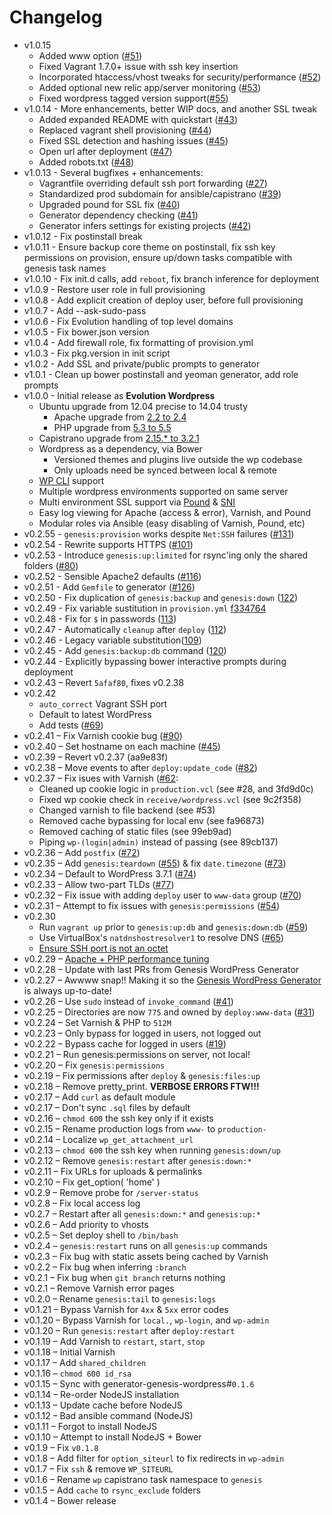 # Changelog

- v1.0.15
    - Added www option ([#51](https://github.com/evolution/wordpress/pull/51))
    - Fixed Vagrant 1.7.0+ issue with ssh key insertion
    - Incorporated htaccess/vhost tweaks for security/performance ([#52](https://github.com/evolution/wordpress/pull/52))
    - Added optional new relic app/server monitoring ([#53](https://github.com/evolution/wordpress/pull/53))
    - Fixed wordpress tagged version support([#55](https://github.com/evolution/wordpress/pull/55))
- v1.0.14 - More enhancements, better WIP docs, and another SSL tweak
    - Added expanded README with quickstart ([#43](https://github.com/evolution/wordpress/pull/43))
    - Replaced vagrant shell provisioning ([#44](https://github.com/evolution/wordpress/pull/44))
    - Fixed SSL detection and hashing issues ([#45](https://github.com/evolution/wordpress/pull/45))
    - Open url after deployment ([#47](https://github.com/evolution/wordpress/pull/47))
    - Added robots.txt ([#48](https://github.com/evolution/wordpress/pull/48))
- v1.0.13 - Several bugfixes + enhancements:
    - Vagrantfile overriding default ssh port forwarding ([#27](https://github.com/evolution/wordpress/pull/27))
    - Standardized prod subdomain for ansible/capistrano ([#39](https://github.com/evolution/wordpress/pull/39))
    - Upgraded pound for SSL fix ([#40](https://github.com/evolution/wordpress/pull/40))
    - Generator dependency checking ([#41](https://github.com/evolution/wordpress/pull/41))
    - Generator infers settings for existing projects ([#42](https://github.com/evolution/wordpress/pull/42))
- v1.0.12 - Fix postinstall break
- v1.0.11 - Ensure backup core theme on postinstall, fix ssh key permissions on provision, ensure up/down tasks compatible with genesis task names
- v1.0.10 - Fix init.d calls, add `reboot`, fix branch inference for deployment
- v1.0.9 - Restore user role in full provisioning
- v1.0.8 - Add explicit creation of deploy user, before full provisioning
- v1.0.7 - Add --ask-sudo-pass
- v1.0.6 - Fix Evolution handling of top level domains
- v1.0.5 - Fix bower.json version
- v1.0.4 - Add firewall role, fix formatting of provision.yml
- v1.0.3 - Fix pkg.version in init script
- v1.0.2 - Add SSL and private/public prompts to generator
- v1.0.1 - Clean up bower postinstall and yeoman generator, add role prompts
- v1.0.0 - Initial release as **Evolution Wordpress**
    - Ubuntu upgrade from 12.04 precise to 14.04 trusty
        - Apache upgrade from [2.2 to 2.4](http://httpd.apache.org/docs/2.4/upgrading.html)
        - PHP upgrade from [5.3 to 5.5](http://php.net/manual/en/migration55.php)
    - Capistrano upgrade from [2.15.* to 3.2.1](http://capistranorb.com/documentation/upgrading/)
    - Wordpress as a dependency, via Bower
        - Versioned themes and plugins live outside the wp codebase
        - Only uploads need be synced between local & remote
    - [WP CLI](http://wp-cli.org/) support
    - Multiple wordpress environments supported on same server
    - Multi environment SSL support via [Pound](http://www.apsis.ch/pound) & [SNI](http://en.wikipedia.org/wiki/Server_Name_Indication)
    - Easy log viewing for Apache (access & error), Varnish, and Pound
    - Modular roles via Ansible (easy disabling of Varnish, Pound, etc)
- v0.2.55 - `genesis:provision` works despite `Net:SSH` failures ([#131](https://github.com/genesis/wordpress/pull/131))
- v0.2.54 - Rewrite supports HTTPS ([#101](https://github.com/genesis/wordpress/issues/101))
- v0.2.53 - Introduce `genesis:up:limited` for rsync'ing only the shared folders ([#80](https://github.com/genesis/wordpress/pull/80))
- v0.2.52 - Sensible Apache2 defaults ([#116](https://github.com/genesis/wordpress/pull/116))
- v0.2.51 - Add `Gemfile` to generator ([#126](https://github.com/genesis/wordpress/pull/126))
- v0.2.50 - Fix duplication of `genesis:backup` and `genesis:down` ([122](https://github.com/genesis/wordpress/pull/122))
- v0.2.49 - Fix variable sustitution in `provision.yml` [f334764](https://github.com/genesis/wordpress/commit/f334764ad5e36ef847fe6752fb43cc553b74fde4)
- v0.2.48 - Fix for `$` in passwords ([113](https://github.com/genesis/wordpress/pull/113))
- v0.2.47 - Automatically `cleanup` after `deploy` ([112](https://github.com/genesis/wordpress/pull/112))
- v0.2.46 - Legacy variable substitution([109](https://github.com/genesis/wordpress/pull/109))
- v0.2.45 - Add `genesis:backup:db` command ([120](https://github.com/genesis/wordpress/pull/120))
- v0.2.44 - Explicitly bypassing bower interactive prompts during deployment
- v0.2.43 – Revert `5afaf80`, fixes v0.2.38
- v0.2.42
    - `auto_correct` Vagrant SSH port
    - Default to latest WordPress
    - Add tests ([#69](https://github.com/genesis/wordpress/pull/96))
- v0.2.41 – Fix Varnish cookie bug ([#90](https://github.com/genesis/wordpress/pull/90))
- v0.2.40 – Set hostname on each machine ([#45](https://github.com/genesis/wordpress/pull/45))
- v0.2.39 – Revert v0.2.37 (aa9e83f)
- v0.2.38 – Move events to after `deploy:update_code` ([#82](https://github.com/genesis/wordpress/pull/82))
- v0.2.37 – Fix isues with Varnish ([#62](https://github.com/genesis/wordpress/pull/62):
    - Cleaned up cookie logic in `production.vcl` (see #28, and 3fd9d0c)
    - Fixed wp cookie check in `receive/wordpress.vcl` (see 9c2f358)
    - Changed varnish to file backend (see #53)
    - Removed cache bypassing for local env (see fa96873)
    - Removed caching of static files (see 99eb9ad)
    - Piping `wp-(login|admin)` instead of passing (see 89cb137)
- v0.2.36 – Add `postfix` ([#72](https://github.com/genesis/wordpress/pull/72))
- v0.2.35 – Add `genesis:teardown` ([#55](https://github.com/genesis/wordpress/pull/55)) & fix `date.timezone` ([#73](https://github.com/genesis/wordpress/pull/73))
- v0.2.34 – Default to WordPress 3.7.1 ([#74](https://github.com/genesis/wordpress/pull/74))
- v0.2.33 – Allow two-part TLDs ([#77](https://github.com/genesis/wordpress/issues/77https://github.com/genesis/wordpress/issues/77))
- v0.2.32 – Fix issue with adding `deploy` user to `www-data` group ([#70](https://github.com/genesis/wordpress/pull/70))
- v0.2.31 – Attempt to fix issues with `genesis:permissions` ([#54](https://github.com/genesis/wordpress/pull/54))
- v0.2.30
    - Run `vagrant up` prior to `genesis:up:db` and `genesis:down:db` ([#59](https://github.com/genesis/wordpress/pull/59))
    - Use VirtualBox's `natdnshostresolver1` to resolve DNS ([#65](https://github.com/genesis/wordpress/pull/65/files))
    - [Ensure SSH port is not an octet](https://github.com/genesis/wordpress/pull/66)
- v0.2.29 – [Apache + PHP performance tuning](https://github.com/genesis/wordpress/pull/64)
- v0.2.28 – Update with last PRs from Genesis WordPress Generator
- v0.2.27 – Awwww snap!! Making it so the [Genesis WordPress Generator](https://github.com/genesis/generator-wordpress) is always up-to-date!
- v0.2.26 – Use `sudo` instead of `invoke_command` ([#41](https://github.com/genesis/wordpress/issues/41))
- v0.2.25 – Directories are now `775` and owned by `deploy:www-data` ([#31](https://github.com/genesis/wordpress/issues/31))
- v0.2.24 – Set Varnish & PHP to `512M`
- v0.2.23 – Only bypass for logged in users, not logged out
- v0.2.22 – Bypass cache for logged in users ([#19](https://github.com/genesis/wordpress/pull/19))
- v0.2.21 – Run genesis:permissions on server, not local!
- v0.2.20 – Fix `genesis:permissions`
- v0.2.19 – Fix permissions after `deploy` & `genesis:files:up`
- v0.2.18 – Remove pretty_print.  **VERBOSE ERRORS FTW!!!**
- v0.2.17 – Add `curl` as default module
- v0.2.17 – Don't sync `.sql` files by default
- v0.2.16 – `chmod 600` the ssh key only if it exists
- v0.2.15 – Rename production logs from `www-` to `production-`
- v0.2.14 – Localize `wp_get_attachment_url`
- v0.2.13 – `chmod 600` the ssh key when running `genesis:down/up`
- v0.2.12 – Remove `genesis:restart` after `genesis:down:*`
- v0.2.11 – Fix URLs for uploads & permalinks
- v0.2.10 – Fix get_option( 'home' )
- v0.2.9 – Remove probe for `/server-status`
- v0.2.8 – Fix local access log
- v0.2.7 – Restart after all `genesis:down:*` and `genesis:up:*`
- v0.2.6 – Add priority to vhosts
- v0.2.5 – Set deploy shell to `/bin/bash`
- v0.2.4 – `genesis:restart` runs on all `genesis:up` commands
- v0.2.3 – Fix bug with static assets being cached by Varnish
- v0.2.2 – Fix bug when inferring `:branch`
- v0.2.1 – Fix bug when `git branch` returns nothing
- v0.2.1 – Remove Varnish error pages
- v0.2.0 – Rename `genesis:tail` to `genesis:logs`
- v0.1.21 – Bypass Varnish for `4xx` & `5xx` error codes
- v0.1.20 – Bypass Varnish for `local.`, `wp-login`, and `wp-admin`
- v0.1.20 – Run `genesis:restart` after `deploy:restart`
- v0.1.19 – Add Varnish to `restart`, `start`, `stop`
- v0.1.18 – Initial Varnish
- v0.1.17 – Add `shared_children`
- v0.1.16 – `chmod 600 id_rsa`
- v0.1.15 – Sync with generator-genesis-wordpress#`0.1.6`
- v0.1.14 – Re-order NodeJS installation
- v0.1.13 – Update cache before NodeJS
- v0.1.12 – Bad ansible command (NodeJS)
- v0.1.11 – Forgot to install NodeJS
- v0.1.10 – Attempt to install NodeJS + Bower
- v0.1.9 – Fix `v0.1.8`
- v0.1.8 – Add filter for `option_siteurl` to fix redirects in `wp-admin`
- v0.1.7 – Fix `ssh` & remove `WP_SITEURL`
- v0.1.6 – Rename `wp` capistrano task namespace to `genesis`
- v0.1.5 – Add `cache` to `rsync_exclude` folders
- v0.1.4 – Bower release
